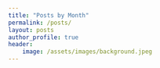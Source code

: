 ```yaml
---
title: "Posts by Month"
permalink: /posts/
layout: posts
author_profile: true
header:
    image: /assets/images/background.jpeg
---
```

